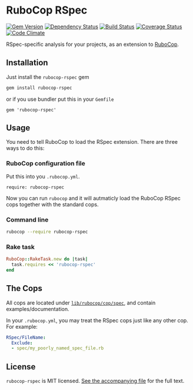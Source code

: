 # RuboCop RSpec

[![Gem Version](https://badge.fury.io/rb/rubocop-rspec.png)](https://rubygems.org/gems/rubocop-rspec)
[![Dependency Status](https://gemnasium.com/nevir/rubocop-rspec.png)](https://gemnasium.com/nevir/rubocop-rspec)
[![Build Status](https://secure.travis-ci.org/nevir/rubocop-rspec.png?branch=master)](http://travis-ci.org/nevir/rubocop-rspec)
[![Coverage Status](https://coveralls.io/repos/nevir/rubocop-rspec/badge.png?branch=master)](https://coveralls.io/r/nevir/rubocop-rspec)
[![Code Climate](https://codeclimate.com/github/nevir/rubocop-rspec.png)](https://codeclimate.com/github/nevir/rubocop-rspec)

RSpec-specific analysis for your projects, as an extension to
[RuboCop](https://github.com/bbatsov/rubocop).


## Installation

Just install the `rubocop-rspec` gem

```bash
gem install rubocop-rspec
```

or if you use bundler put this in your `Gemfile`

```
gem 'rubocop-rspec'
```


## Usage

You need to tell RuboCop to load the RSpec extension. There are three
ways to do this:

### RuboCop configuration file

Put this into you `.rubocop.yml`.

```
require: rubocop-rspec
```

Now you can run `rubocop` and it will autmaticly load the RuboCop RSpec
cops together with the standard cops.

### Command line

```bash
rubocop --require rubocop-rspec
```

### Rake task

```ruby
RuboCop::RakeTask.new do |task|
  task.requires << 'rubocop-rspec'
end
```


## The Cops

All cops are located under
[`lib/rubocop/cop/spec`](lib/rubocop/cop/rspec), and contain
examples/documentation.

In your `.rubocop.yml`, you may treat the RSpec cops just like any other
cop. For example:

```yaml
RSpec/FileName:
  Exclude:
  - spec/my_poorly_named_spec_file.rb
```


## License

`rubocop-rspec` is MIT licensed. [See the accompanying file](MIT-LICENSE.md) for
the full text.
